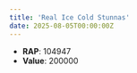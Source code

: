 ```yaml
---
title: 'Real Ice Cold Stunnas'
date: 2025-08-05T00:00:00Z
---
```

- **RAP**: 104947
- **Value**: 200000
